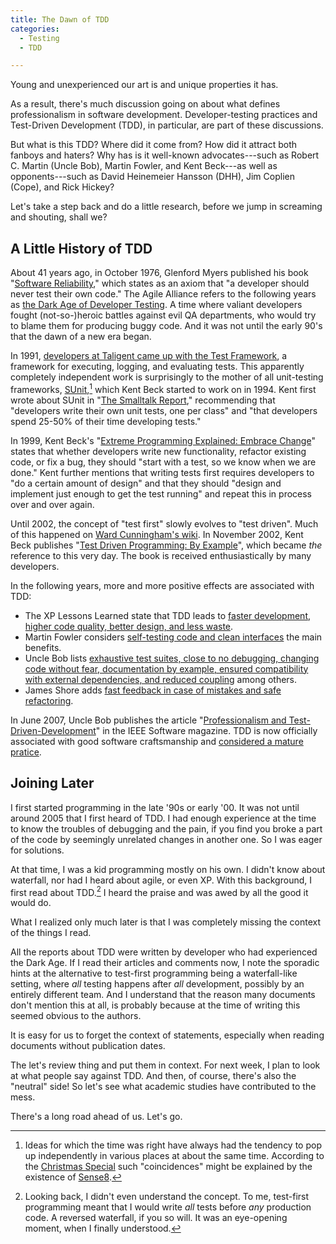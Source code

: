 ```yaml
---
title: The Dawn of TDD
categories:
  - Testing
  - TDD

---
```


Young and unexperienced our art is and unique properties it has.

As a result, there's much discussion going on about what defines professionalism in software development. Developer-testing practices and Test-Driven Development (TDD), in particular, are part of these discussions.

But what is this TDD? Where did it come from? How did it attract both fanboys and haters? Why has is it well-known advocates---such as Robert C. Martin (Uncle Bob), Martin Fowler, and Kent Beck---as well as opponents---such as David Heinemeier Hansson (DHH), Jim Coplien (Cope), and Rick Hickey?

Let's take a step back and do a little research, before we jump in screaming and shouting, shall we?

## A Little History of TDD

About 41 years ago, in October 1976, Glenford Myers published his book "[Software Reliability][sw-reliability]," which states as an axiom that "a developer should never test their own code." The Agile Alliance refers to the following years as [the Dark Age of Developer Testing][aa-tdd]. A time where valiant developers fought (not-so-)heroic battles against evil QA departments, who would try to blame them for producing buggy code. And it was not until the early 90's that the dawn of a new era began.

In 1991, [developers at Taligent came up with the Test Framework][tf-taligent], a framework for executing, logging, and evaluating tests. This apparently completely independent work is surprisingly to the mother of all unit-testing frameworks, [SUnit][sunit],[^sense8] which Kent Beck started to work on in 1994. Kent first wrote about SUnit in "[The Smalltalk Report][sunit-tsr]," recommending that "developers write their own unit tests, one per class" and "that developers spend 25-50% of their time developing tests."

In 1999, Kent Beck's "[Extreme Programming Explained: Embrace Change][xp-explained]" states that whether developers write new functionality, refactor existing code, or fix a bug, they should "start with a test, so we know when we are done." Kent further mentions that writing tests first requires developers to "do a certain amount of design" and that they should "design and implement just enough to get the test running" and repeat this in process over and over again.

Until 2002, the concept of "test first" slowly evolves to "test driven". Much of this happened on [Ward Cunningham's wiki][c2-wiki-tdd]. In November 2002, Kent Beck publishes "[Test Driven Programming: By Example][tdd-by-ex]", which became *the* reference to this very day. The book is received enthusiastically by many developers.

In the following years, more and more positive effects are associated with TDD:

* The XP Lessons Learned state that TDD leads to [faster development, higher code quality, better design, and less waste][xp-test-first].
* Martin Fowler considers [self-testing code and clean interfaces][tdd-fowler] the main benefits.
* Uncle Bob lists [exhaustive test suites, close to no debugging, changing code without fear, documentation by example, ensured compatibility with external dependencies, and reduced coupling][tdd-ubob] among others.
* James Shore adds [fast feedback in case of mistakes and safe refactoring][tdd-shore].

In June 2007, Uncle Bob publishes the article "[Professionalism and Test-Driven-Development][tdd-professional]" in the IEEE Software magazine. TDD is now officially associated with good software craftsmanship and [considered a mature pratice][aa-tdd].


## Joining Later

I first started programming in the late '90s or early '00. It was not until around 2005 that I first heard of TDD. I had enough experience at the time to know the troubles of debugging and the pain, if you find you broke a part of the code by seemingly unrelated changes in another one. So I was eager for solutions.

At that time, I was a kid programming mostly on his own. I didn't know about waterfall, nor had I heard about agile, or even XP. With this background, I first read about TDD.[^reverse-waterfall] I heard the praise and was awed by all the good it would do.

What I realized only much later is that I was completely missing the context of the things I read.

All the reports about TDD were written by developer who had experienced the Dark Age. If I read their articles and comments now, I note the sporadic hints at the alternative to test-first programming being a waterfall-like setting, where *all* testing happens after *all* development, possibly by an entirely different team. And I understand that the reason many documents don't mention this at all, is probably because at the time of writing this seemed obvious to the authors.

It is easy for us to forget the context of statements, especially when reading documents without publication dates.

The let's review thing and put them in context. For next week, I plan to look at what people say against TDD. And then, of course, there's also the "neutral" side! So let's see what academic studies have contributed to the mess.

There's a long road ahead of us. Let's go.

 [^sense8]: Ideas for which the time was right have always had the tendency to pop up independently in various places at about the same time. According to the [Christmas Special](http://www.imdb.com/title/tt5031232/) such "coincidences" might be explained by the existence of [Sense8](https://en.wikipedia.org/wiki/Sense8).
 [^reverse-waterfall]: Looking back, I didn't even understand the concept. To me, test-first programming meant that I would write *all* tests before *any* production code. A reversed waterfall, if you so will. It was an eye-opening moment, when I finally understood.

 [sw-reliability]: https://books.google.de/books?id=NtQmAAAAMAAJ
 [aa-tdd]: https://www.agilealliance.org/glossary/tdd/
 [tf-taligent]: https://shebanator.com/2007/08/21/a-brief-history-of-test-frameworks/
 [sunit]: http://sunit.sourceforge.net/
 [sunit-tsr]: http://www.macqueen.us/smalltalkReport/ST/91_95/SMAL0402.PDF
 [xp-explained]: https://books.google.de/books?id=G8EL4H4vf7UC
 [xp-test-first]: http://www.extremeprogramming.org/rules/testfirst.html
 [c2-wiki-tdd]: http://wiki.c2.com/?TestDrivenDevelopment
 [tdd-by-ex]: https://books.google.de/books?id=CUlsAQAAQBAJ
 [tdd-professional]: http://www.researchgate.net/publication/3248924_Professionalism_and_Test-Driven_Development
 [tdd-fowler]: https://martinfowler.com/bliki/TestDrivenDevelopment.html
 [tdd-ubob]: http://butunclebob.com/ArticleS.UncleBob.TheThreeRulesOfTdd
 [tdd-shore]: http://www.jamesshore.com/Agile-Book/test_driven_development.html
